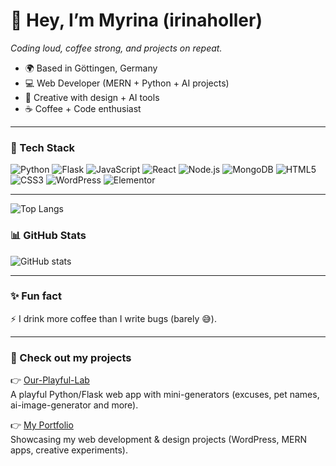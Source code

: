 # 🤘 Hey, I’m Myrina (irinaholler)

*Coding loud, coffee strong, and projects on repeat.*

- 🌍 Based in Göttingen, Germany  
- 💻 Web Developer (MERN + Python + AI projects)  
- 🎨 Creative with design + AI tools  
- ☕ Coffee + Code enthusiast  

---

### 🚀 Tech Stack

<!-- Core -->
![Python](https://img.shields.io/badge/Python-3776AB?logo=python&logoColor=white)
![Flask](https://img.shields.io/badge/Flask-000000?logo=flask&logoColor=white)
![JavaScript](https://img.shields.io/badge/JavaScript-F7DF1E?logo=javascript&logoColor=black)
![React](https://img.shields.io/badge/React-20232A?logo=react&logoColor=61DAFB)
![Node.js](https://img.shields.io/badge/Node.js-43853D?logo=node-dot-js&logoColor=white)
![MongoDB](https://img.shields.io/badge/MongoDB-4EA94B?logo=mongodb&logoColor=white)
![HTML5](https://img.shields.io/badge/HTML5-E34F26?logo=html5&logoColor=white)
![CSS3](https://img.shields.io/badge/CSS3-1572B6?logo=css3&logoColor=white)
![WordPress](https://img.shields.io/badge/WordPress-21759B?logo=wordpress&logoColor=white)
![Elementor](https://img.shields.io/badge/Elementor-92003B?logo=elementor&logoColor=white)

---

![Top Langs](https://github-readme-stats.vercel.app/api/top-langs/?username=irinaholler&layout=compact&theme=radical)



### 📊 GitHub Stats
![GitHub stats](https://github-readme-stats.vercel.app/api?username=irinaholler&show_icons=true&theme=radical)

---

### ✨ Fun fact
⚡ I drink more coffee than I write bugs (barely 😅).  

---

### 📌 Check out my projects

👉 [Our-Playful-Lab](https://github.com/irinaholler/Our-Playful-Lab)  
A playful Python/Flask web app with mini-generators (excuses, pet names, ai-image-generator and more).  

👉 [My Portfolio](https://myrina.de/portfolio/)  
Showcasing my web development & design projects (WordPress, MERN apps, creative experiments).

